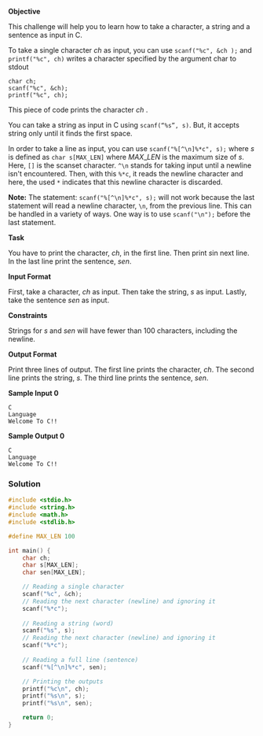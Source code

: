 **Objective**

This challenge will help you to learn how to take a character, a string and a sentence as input in C.

To take a single character $ch$ as input, you can use `scanf("%c", &ch );` and `printf("%c", ch)` writes a character specified by the argument char to stdout

```
char ch;
scanf("%c", &ch);
printf("%c", ch);
```

This piece of code prints the character $ch$ .

You can take a string as input in C using `scanf(“%s”, s)`. But, it accepts string only until it finds the first space.

In order to take a line as input, you can use `scanf("%[^\n]%*c", s);` where $s$ is defined as `char s[MAX_LEN]` where $MAX\_LEN$ is the maximum size of $s$. Here, `[]` is the scanset character. `^\n` stands for taking input until a newline isn't encountered. Then, with this `%*c`, it reads the newline character and here, the used `*` indicates that this newline character is discarded.

**Note:** The statement: `scanf("%[^\n]%*c", s);` will not work because the last statement will read a newline character, `\n`, from the previous line. This can be handled in a variety of ways. One way is to use `scanf("\n");` before the last statement.

**Task**

You have to print the character, $ch$, in the first line. Then print $s$in next line. In the last line print the sentence, $sen$.

**Input Format**

First, take a character, $ch$ as input.
Then take the string, $s$ as input.
Lastly, take the sentence $sen$ as input.

**Constraints**

Strings for $s$ and $sen$ will have fewer than 100 characters, including the newline.

**Output Format**

Print three lines of output. The first line prints the character, $ch$.
The second line prints the string, $s$.
The third line prints the sentence, $sen$.

**Sample Input 0**

```
C
Language
Welcome To C!!
```

**Sample Output 0**

```
C
Language
Welcome To C!!
```

### Solution

```c
#include <stdio.h>
#include <string.h>
#include <math.h>
#include <stdlib.h>

#define MAX_LEN 100

int main() {
    char ch;
    char s[MAX_LEN];
    char sen[MAX_LEN];

    // Reading a single character
    scanf("%c", &ch);
    // Reading the next character (newline) and ignoring it
    scanf("%*c");
    
    // Reading a string (word)
    scanf("%s", s);
    // Reading the next character (newline) and ignoring it
    scanf("%*c");
    
    // Reading a full line (sentence)
    scanf("%[^\n]%*c", sen);

    // Printing the outputs
    printf("%c\n", ch);
    printf("%s\n", s);
    printf("%s\n", sen);

    return 0;
}

```

